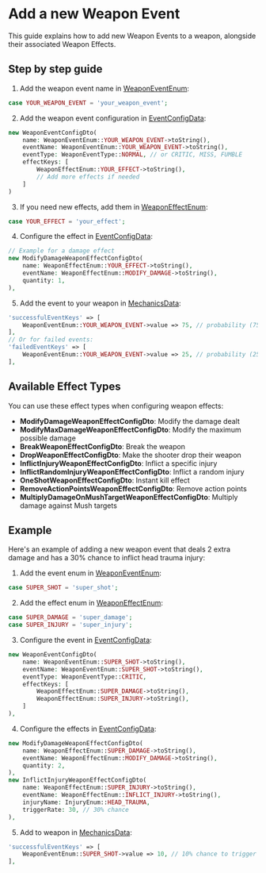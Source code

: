# Add a new Weapon Event

This guide explains how to add new Weapon Events to a weapon, alongside their associated Weapon Effects.

## Step by step guide

1. Add the weapon event name in [WeaponEventEnum](./Enum/WeaponEventEnum.php):
```php
case YOUR_WEAPON_EVENT = 'your_weapon_event';
```

2. Add the weapon event configuration in [EventConfigData](../Game/ConfigData/EventConfigData.php):
```php
new WeaponEventConfigDto(
    name: WeaponEventEnum::YOUR_WEAPON_EVENT->toString(),
    eventName: WeaponEventEnum::YOUR_WEAPON_EVENT->toString(),
    eventType: WeaponEventType::NORMAL, // or CRITIC, MISS, FUMBLE
    effectKeys: [
        WeaponEffectEnum::YOUR_EFFECT->toString(),
        // Add more effects if needed
    ]
)
```

3. If you need new effects, add them in [WeaponEffectEnum](./Enum/WeaponEffectEnum.php):
```php
case YOUR_EFFECT = 'your_effect';
```

4. Configure the effect in [EventConfigData](../Game/ConfigData/EventConfigData.php):
```php
// Example for a damage effect
new ModifyDamageWeaponEffectConfigDto(
    name: WeaponEffectEnum::YOUR_EFFECT->toString(),
    eventName: WeaponEffectEnum::MODIFY_DAMAGE->toString(),
    quantity: 1,
),
```

5. Add the event to your weapon in [MechanicsData](./ConfigData/MechanicsData.php):
```php
'successfulEventKeys' => [
    WeaponEventEnum::YOUR_WEAPON_EVENT->value => 75, // probability (75%)
],
// Or for failed events:
'failedEventKeys' => [
    WeaponEventEnum::YOUR_WEAPON_EVENT->value => 25, // probability (25%)
],
```

## Available Effect Types

You can use these effect types when configuring weapon effects:

- **ModifyDamageWeaponEffectConfigDto**: Modify the damage dealt
- **ModifyMaxDamageWeaponEffectConfigDto**: Modify the maximum possible damage
- **BreakWeaponEffectConfigDto**: Break the weapon
- **DropWeaponEffectConfigDto**: Make the shooter drop their weapon
- **InflictInjuryWeaponEffectConfigDto**: Inflict a specific injury
- **InflictRandomInjuryWeaponEffectConfigDto**: Inflict a random injury
- **OneShotWeaponEffectConfigDto**: Instant kill effect
- **RemoveActionPointsWeaponEffectConfigDto**: Remove action points
- **MultiplyDamageOnMushTargetWeaponEffectConfigDto**: Multiply damage against Mush targets

## Example

Here's an example of adding a new weapon event that deals 2 extra damage and has a 30% chance to inflict head trauma injury:

1. Add the event enum in [WeaponEventEnum](./Enum/WeaponEventEnum.php):
```php
case SUPER_SHOT = 'super_shot';
```

2. Add the effect enum in [WeaponEffectEnum](./Enum/WeaponEffectEnum.php):
```php
case SUPER_DAMAGE = 'super_damage';
case SUPER_INJURY = 'super_injury';
```

3. Configure the event in [EventConfigData](../Game/ConfigData/EventConfigData.php):
```php
new WeaponEventConfigDto(
    name: WeaponEventEnum::SUPER_SHOT->toString(),
    eventName: WeaponEventEnum::SUPER_SHOT->toString(),
    eventType: WeaponEventType::CRITIC,
    effectKeys: [
        WeaponEffectEnum::SUPER_DAMAGE->toString(),
        WeaponEffectEnum::SUPER_INJURY->toString(),
    ]
),
```

4. Configure the effects in [EventConfigData](../Game/ConfigData/EventConfigData.php):
```php
new ModifyDamageWeaponEffectConfigDto(
    name: WeaponEffectEnum::SUPER_DAMAGE->toString(),
    eventName: WeaponEffectEnum::MODIFY_DAMAGE->toString(),
    quantity: 2,
),
new InflictInjuryWeaponEffectConfigDto(
    name: WeaponEffectEnum::SUPER_INJURY->toString(),
    eventName: WeaponEffectEnum::INFLICT_INJURY->toString(),
    injuryName: InjuryEnum::HEAD_TRAUMA,
    triggerRate: 30, // 30% chance
),
```

5. Add to weapon in [MechanicsData](./ConfigData/MechanicsData.php):
```php
'successfulEventKeys' => [
    WeaponEventEnum::SUPER_SHOT->value => 10, // 10% chance to trigger
],
```
